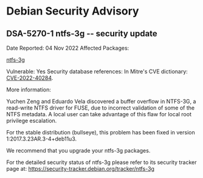
Debian Security Advisory
========================


DSA-5270-1 ntfs-3g -- security update
-------------------------------------



Date Reported:
04 Nov 2022
Affected Packages:

[ntfs-3g](https://packages.debian.org/src:ntfs-3g)

Vulnerable:
Yes
Security database references:
In Mitre's CVE dictionary: [CVE-2022-40284](https://security-tracker.debian.org/tracker/CVE-2022-40284).  

More information:

Yuchen Zeng and Eduardo Vela discovered a buffer overflow in NTFS-3G, a
read-write NTFS driver for FUSE, due to incorrect validation of some of
the NTFS metadata. A local user can take advantage of this flaw for
local root privilege escalation.


For the stable distribution (bullseye), this problem has been fixed in
version 1:2017.3.23AR.3-4+deb11u3.


We recommend that you upgrade your ntfs-3g packages.


For the detailed security status of ntfs-3g please refer to its security
tracker page at:
<https://security-tracker.debian.org/tracker/ntfs-3g>





